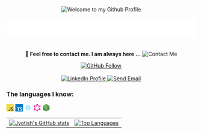 <!-- "Hero" Header -->
<div align="center">
  <img src="https://github.com/BrunnerLivio/brunnerlivio/blob/master/images/welcome.png?raw=true" 
       style="max-width: 100%;" 
       alt="Welcome to my Github Profile" />
  <br />
  <br />
  <img height="50" 
       alt="My Name is Jyotish Kumar and I’m interested in web development and Artificial Intelligence development" 
       src="personal_note.svg" />
  <br />
  <br />
</div>

<p align="center">
  📝 <strong>Feel free to contact me. I am always here ...</strong> 
  <img src="https://media.giphy.com/media/WUlplcMpOCEmTGBtBW/giphy.gif" width="30" alt="Contact Me">
</p>

<p align="center">
  <a href="https://github.com/jyotishpro">
    <img src="https://img.shields.io/github/followers/jyotishpro?label=Follow%20Me&style=social" alt="GitHub Follow" />
  </a>
  <br /><br />
  <a href="https://www.linkedin.com/in/jyotish-kumar-b0505b212/">
    <img src="https://img.shields.io/badge/LinkedIn-Jyotish%20Kumar-blue?logo=Linkedin&logoColor=blue&labelColor=black" alt="LinkedIn Profile" />
  </a>
  <a href="mailto:jyotishkumarofficial123@hotmail.com">
    <img src="https://img.shields.io/badge/Hotmail-jyotishkumarofficial123@hotmail.com-blue?logo=Gmail&logoColor=blue&labelColor=black" alt="Send Email" />
  </a>
</p>

<h3>The languages I know:</h3>
<code><img height="20" alt="javascript" src="https://raw.githubusercontent.com/github/explore/80688e429a7d4ef2fca1e82350fe8e3517d3494d/topics/javascript/javascript.png"></code>
<code><img height="20" alt="typescript" src="https://raw.githubusercontent.com/github/explore/80688e429a7d4ef2fca1e82350fe8e3517d3494d/topics/typescript/typescript.png"></code>
<code><img height="20" alt="react" src="https://raw.githubusercontent.com/github/explore/80688e429a7d4ef2fca1e82350fe8e3517d3494d/topics/react/react.png"></code>
<code><img height="20" alt="graphql" src="https://raw.githubusercontent.com/github/explore/5c058a388828bb5fde0bcafd4bc867b5bb3f26f3/topics/graphql/graphql.png"></code>
<code><img height="20" alt="nodejs" src="https://raw.githubusercontent.com/github/explore/80688e429a7d4ef2fca1e82350fe8e3517d3494d/topics/nodejs/nodejs.png"></code>

<table align="center">
  <tr>
    <td>
      <a href="https://github.com/jyotishpro/github-readme-stats">
        <img align="center" src="https://your-vercel-instance/api?username=jyotishpro&show_icons=true&include_all_commits=true&theme=buefy&hide_border=true" alt="Jyotish's GitHub stats" />
      </a>
    </td>
    <td>
      <a href="https://github.com/jyotishpro/github-readme-stats">
        <img align="center" src="https://your-vercel-instance/api/top-langs/?username=jyotishpro&layout=compact&theme=buefy&hide_border=true" alt="Top Languages" />
      </a>
    </td>
  </tr>
</table>


